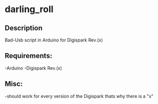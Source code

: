 # darling_roll
## Description
Bad-Usb script in Arduino for Digispark Rev.(x)

## Requirements:
-Arduino
-Digispark Rev.(x)

## Misc:
-should work for every version of the Digispark thats why there is a "x"
